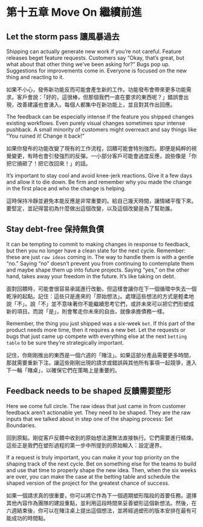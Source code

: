 # 第十五章 Move On 繼續前進

## Let the storm pass 讓風暴過去

Shipping can actually generate new work if you’re not careful. Feature releases beget feature requests. Customers say “Okay, that’s great, but what about that other thing we’ve been asking for?” Bugs pop up. Suggestions for improvements come in. Everyone is focused on the new thing and reacting to it.

如果不小心，發佈新功能反而可能會產生新的工作。功能發布會帶來更多功能需求。客戶會說：「好的，這很棒，但那個我們一直在要求的東西呢？」錯誤會出現，改善建議也會湧入。每個人都集中在新功能上，並且對其作出回應。

The feedback can be especially intense if the feature you shipped changes existing workflows. Even purely visual changes sometimes spur intense pushback. A small minority of customers might overreact and say things like “You ruined it! Change it back!”

如果你發布的功能改變了現有的工作流程，回饋可能會特別強烈。即便是純粹的視覺變更，有時也會引發強烈的反彈。一小部分客戶可能會過度反應，說些像是「你把它搞砸了！把它改回來！」的話。

It’s important to stay cool and avoid knee-jerk reactions. Give it a few days and allow it to die down. Be firm and remember why you made the change in the first place and who the change is helping.

這時保持冷靜並避免本能反應是非常重要的。給自己幾天時間，讓情緒平復下來。要堅定，並記得當初為什麼做出這個改變，以及這個改變是為了幫助誰。

## Stay debt-free 保持無負債

It can be tempting to commit to making changes in response to feedback, but then you no longer have a clean slate for the next cycle. Remember: these are just `raw ideas` coming in. The way to handle them is with a gentle “no.” Saying “no” doesn’t prevent you from continuing to contemplate them and maybe shape them up into future projects. Saying “yes,” on the other hand, takes away your freedom in the future. It’s like taking on debt.

面對回饋時，可能會很容易承諾進行改動，但這樣會讓你在下一個循環中失去一個乾淨的起點。記住：這些只是進來的「原始想法」。處理這些想法的方式是輕柔地說「不」。說「不」並不意味著你不能繼續思考它們，或許未來可以把它們形塑成新的項目。而說「是」，則會奪走你未來的自由，就像承擔債務一樣。

Remember, the thing you just shipped was a six-week `bet`. If this part of the product needs more time, then it requires a new bet. Let the requests or bugs that just came up compete with everything else at the next `betting table` to be sure they’re strategically important.

記住，你剛剛推出的東西是一個六週的「賭注」。如果這部分產品需要更多時間，那就需要重新下注。讓這些剛剛出現的請求或錯誤與其他所有事項一起競爭，進入下一輪「賭桌」，以確保它們在策略上是重要的。

## Feedback needs to be shaped 反饋需要塑形

Here we come full circle. The raw ideas that just came in from customer feedback aren’t actionable yet. They need to be shaped. They are the raw inputs that we talked about in step one of the shaping process: Set Boundaries.

回到原點。剛從客戶反饋中收到的原始想法還無法直接執行。它們需要進行精煉。這些正是我們在塑形過程的第一步中所提到的原始輸入：設定邊界。

If a request is truly important, you can make it your top priority on the shaping track of the next cycle. Bet on something else for the teams to build and use that time to properly shape the new idea. Then, when the six weeks are over, you can make the case at the betting table and schedule the shaped version of the project for the greatest chance of success.

如果一個請求真的很重要，你可以將它作為下一個週期塑形階段的首要任務。選擇其他內容作為團隊的建設重點，並利用這段時間來妥善塑形這個新想法。然後，在六週結束後，你可以在賭注桌上提出這個想法，並將經過塑形的版本安排在最有可能成功的時間點。


